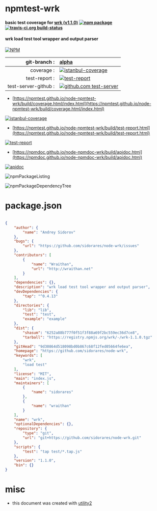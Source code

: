# npmtest-wrk

#### basic test coverage for  [wrk (v1.1.0)](https://github.com/sidorares/node-wrk)  [![npm package](https://img.shields.io/npm/v/npmtest-wrk.svg?style=flat-square)](https://www.npmjs.org/package/npmtest-wrk) [![travis-ci.org build-status](https://api.travis-ci.org/npmtest/node-npmtest-wrk.svg)](https://travis-ci.org/npmtest/node-npmtest-wrk)

#### wrk load test tool wrapper and output parser

[![NPM](https://nodei.co/npm/wrk.png?downloads=true&downloadRank=true&stars=true)](https://www.npmjs.com/package/wrk)

| git-branch : | [alpha](https://github.com/npmtest/node-npmtest-wrk/tree/alpha)|
|--:|:--|
| coverage : | [![istanbul-coverage](https://npmtest.github.io/node-npmtest-wrk/build/coverage.badge.svg)](https://npmtest.github.io/node-npmtest-wrk/build/coverage.html/index.html)|
| test-report : | [![test-report](https://npmtest.github.io/node-npmtest-wrk/build/test-report.badge.svg)](https://npmtest.github.io/node-npmtest-wrk/build/test-report.html)|
| test-server-github : | [![github.com test-server](https://npmtest.github.io/node-npmtest-wrk/GitHub-Mark-32px.png)](https://npmtest.github.io/node-npmtest-wrk/build/app/index.html) | | build-artifacts : | [![build-artifacts](https://npmtest.github.io/node-npmtest-wrk/glyphicons_144_folder_open.png)](https://github.com/npmtest/node-npmtest-wrk/tree/gh-pages/build)|

- [https://npmtest.github.io/node-npmtest-wrk/build/coverage.html/index.html](https://npmtest.github.io/node-npmtest-wrk/build/coverage.html/index.html)

[![istanbul-coverage](https://npmtest.github.io/node-npmtest-wrk/build/screenCapture.buildCi.browser.%252Ftmp%252Fbuild%252Fcoverage.lib.html.png)](https://npmtest.github.io/node-npmtest-wrk/build/coverage.html/index.html)

- [https://npmtest.github.io/node-npmtest-wrk/build/test-report.html](https://npmtest.github.io/node-npmtest-wrk/build/test-report.html)

[![test-report](https://npmtest.github.io/node-npmtest-wrk/build/screenCapture.buildCi.browser.%252Ftmp%252Fbuild%252Ftest-report.html.png)](https://npmtest.github.io/node-npmtest-wrk/build/test-report.html)

- [https://npmdoc.github.io/node-npmdoc-wrk/build/apidoc.html](https://npmdoc.github.io/node-npmdoc-wrk/build/apidoc.html)

[![apidoc](https://npmdoc.github.io/node-npmdoc-wrk/build/screenCapture.buildCi.browser.%252Ftmp%252Fbuild%252Fapidoc.html.png)](https://npmdoc.github.io/node-npmdoc-wrk/build/apidoc.html)

![npmPackageListing](https://npmtest.github.io/node-npmtest-wrk/build/screenCapture.npmPackageListing.svg)

![npmPackageDependencyTree](https://npmtest.github.io/node-npmtest-wrk/build/screenCapture.npmPackageDependencyTree.svg)



# package.json

```json

{
    "author": {
        "name": "Andrey Sidorov"
    },
    "bugs": {
        "url": "https://github.com/sidorares/node-wrk/issues"
    },
    "contributors": [
        {
            "name": "Wraithan",
            "url": "http://wraithan.net"
        }
    ],
    "dependencies": {},
    "description": "wrk load test tool wrapper and output parser",
    "devDependencies": {
        "tap": "^0.4.13"
    },
    "directories": {
        "lib": "lib",
        "test": "test",
        "example": "example"
    },
    "dist": {
        "shasum": "6252a88b777f0f51f3f88a69f2bc559ec36d7ce8",
        "tarball": "https://registry.npmjs.org/wrk/-/wrk-1.1.0.tgz"
    },
    "gitHead": "9d30864d518098bd0b867c68f12fed05664fe6ea",
    "homepage": "https://github.com/sidorares/node-wrk",
    "keywords": [
        "wrk",
        "load test"
    ],
    "license": "MIT",
    "main": "index.js",
    "maintainers": [
        {
            "name": "sidorares"
        },
        {
            "name": "wraithan"
        }
    ],
    "name": "wrk",
    "optionalDependencies": {},
    "repository": {
        "type": "git",
        "url": "git+https://github.com/sidorares/node-wrk.git"
    },
    "scripts": {
        "test": "tap test/*.tap.js"
    },
    "version": "1.1.0",
    "bin": {}
}
```



# misc
- this document was created with [utility2](https://github.com/kaizhu256/node-utility2)
